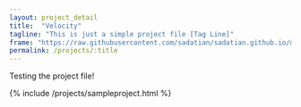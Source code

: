 ```yaml
---
layout: project_detail
title:  "Velocity"
tagline: "This is just a simple project file [Tag Line]"
frame: "https://raw.githubusercontent.com/sadatian/sadatian.github.io/main/projects/sampleproject.html"
permalink: /projects/:title
---
```


Testing the project file!  


  
{% include /projects/sampleproject.html %}

